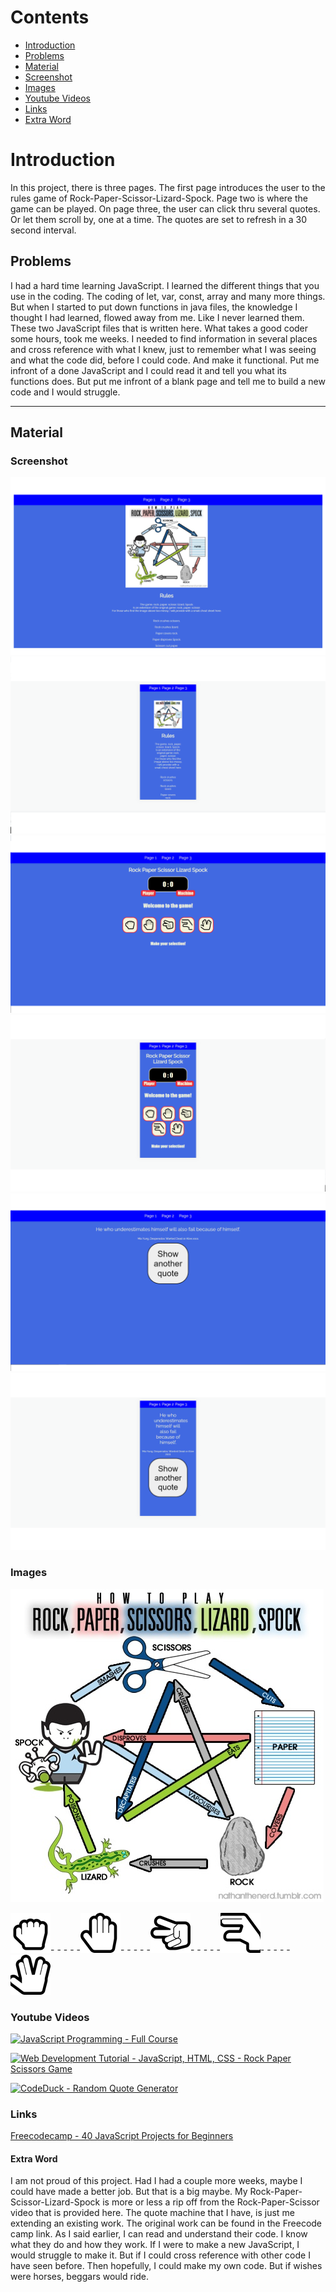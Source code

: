  # Contents 
 
 - [Introduction](#Introduction)
 - [Problems](#Problems)
 - [Material](#Material)
 - [Screenshot](#Screenshot)
 - [Images](#Images)
 - [Youtube Videos](#Youtube-Videos)
 - [Links](#Links)
 - [Extra Word](#Extra-Word)

# Introduction

In this project, there is three pages.
The first page introduces the user to the rules game of Rock-Paper-Scissor-Lizard-Spock. 
Page two is where the game can be played.
On page three, the user can click thru several quotes. Or let them scroll by, one at a time. 
The quotes are set to refresh in a 30 second interval.


## Problems 

I had a hard time learning JavaScript. 
I learned the different things that you use in the coding. The coding of let, var, const, array and many more things. 
But when I started to put down functions in java files, the knowledge I thought I had learned, flowed away from me. Like I never learned them.
These two JavaScript files that is written here. What takes a good coder some hours, took me weeks.
I needed to find information in several places and cross reference with what I knew, just to remember what I was seeing and what the code did, before I could code.
And make it functional.
Put me infront of a done JavaScript and I could read it and tell you what its functions does. 
But put me infront of a blank page and tell me to build a new code and I would struggle. 


***


## Material

### Screenshot

<img src="assets/screenshots/page 1 - computer screen.png"> 

<img src="assets/screenshots/page 1 - mobile screen.png"> 

<img src="assets/screenshots/page 2 - computer screen.png"> 

<img src="assets/screenshots/page 2 - mobile screen.png"> 

<img src="assets/screenshots/page 3 - computer screen.png"> 

<img src="assets/screenshots/page 3 - mobile screen.png"> 


### Images

<img src="assets/images/RPSLS.jpg"> 

<img src="assets/images/rock.png">- - - - -<img src="assets/images/paper.png">- - - - -<img src="assets/images/scissor.png">- - - - -<img src="assets/images/lizard.png">- - - - -<img src="assets/images/spock.png">


### Youtube Videos

[![JavaScript Programming - Full Course](http://img.youtube.com/vi/jS4aFq5-91M/0.jpg)](http://www.youtube.com/watch?v=jS4aFq5-91M)

[![Web Development Tutorial - JavaScript, HTML, CSS - Rock Paper Scissors Game](http://img.youtube.com/vi/jaVNP3nIAv0/0.jpg)](http://www.youtube.com/watch?v=jaVNP3nIAv0)

[![CodeDuck - Random Quote Generator](http://img.youtube.com/vi/NmstSmMykqc/0.jpg)](http://www.youtube.com/watch?v=NmstSmMykqc)


### Links

[Freecodecamp - 40 JavaScript Projects for Beginners](https://www.freecodecamp.org/news/javascript-projects-for-beginners/#how-to-create-a-color-flipper)

#### Extra Word

I am not proud of this project. Had I had a couple more weeks, maybe I could have made a better job. 
But that is a big maybe. 
My Rock-Paper-Scissor-Lizard-Spock is more or less a rip off from the Rock-Paper-Scissor video that is provided here.
The quote machine that I have, is just me extending an existing work. The original work can be found in the Freecode camp link.
As I said earlier, I can read and understand their code. I know what they do and how they work.
If I were to make a new JavaScript, I would struggle to make it. But if I could cross reference with other code I have seen before. 
Then hopefully, I could make my own code.
But if wishes were horses, beggars would ride.
